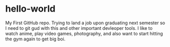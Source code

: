 # hello-world
My First GitHub repo. Trying to land a job upon graduating next semester so I need to git gud with this and other important devleoper tools. 
I like to watch anime, play video games, photography, and also want to start hitting the gym again to get big boi. 
